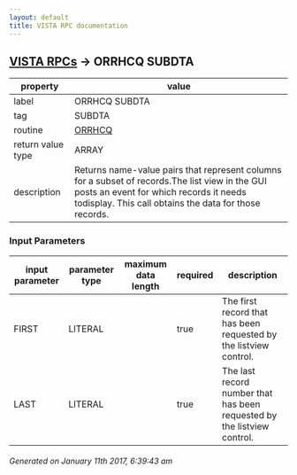 ```yaml
---
layout: default
title: VISTA RPC documentation
---
```




## [VISTA RPCs](TableOfContent.md) &#8594; ORRHCQ SUBDTA 

 property | value 
--- | --- 
 label | ORRHCQ SUBDTA
 tag | SUBDTA
 routine | [ORRHCQ](http://code.osehra.org/dox/Routine_ORRHCQ_source.html)
 return value type | ARRAY
 description | Returns name-value pairs that represent columns for a subset of records.The list view in the GUI posts an event for which records it needs todisplay.  This call obtains the data for those records.

### Input Parameters

| input parameter | parameter type | maximum data length | required | description | 
| --- | --- | --- | --- | --- | 
| FIRST | LITERAL |  | true | The first record that has been requested by the listview control. | 
| LAST | LITERAL |  | true | The last record number that has been requested by the listview control. | 




 ###### Generated on January 11th 2017, 6:39:43 am